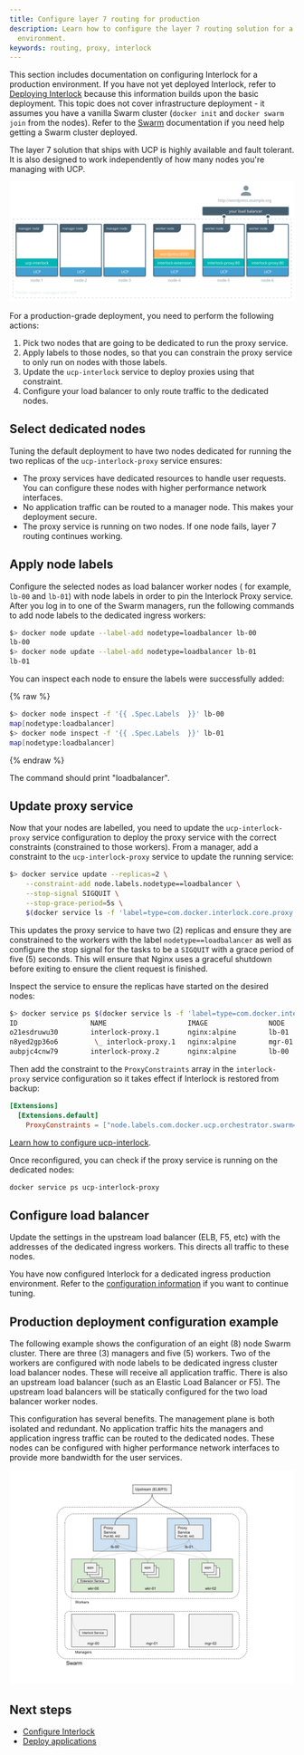 ```yaml
---
title: Configure layer 7 routing for production
description: Learn how to configure the layer 7 routing solution for a production
  environment.
keywords: routing, proxy, interlock
---
```


This section includes documentation on configuring Interlock
for a production environment.  If you have not yet deployed Interlock, refer to [Deploying Interlock](./index.md) because this information builds upon the basic deployment. This topic does not cover infrastructure deployment -
it assumes you have a vanilla Swarm cluster (`docker init` and `docker swarm join` from the nodes).
Refer to the [Swarm](/engine/swarm/) documentation if you need help
getting a Swarm cluster deployed.

The layer 7 solution that ships with UCP is highly available
and fault tolerant. It is also designed to work independently of how many
nodes you're managing with UCP.

![production deployment](../../images/interlock-deploy-production-1.svg)

For a production-grade deployment, you need to perform the following actions:

1. Pick two nodes that are going to be dedicated to run the proxy service.
2. Apply labels to those nodes, so that you can constrain the proxy service to
only run on nodes with those labels.
3. Update the `ucp-interlock` service to deploy proxies using that constraint.
4. Configure your load balancer to only route traffic to the dedicated nodes.

## Select dedicated nodes
Tuning the default deployment to
have two nodes dedicated for running the two replicas of the
`ucp-interlock-proxy` service ensures:

* The proxy services have dedicated resources to handle user requests. You
can configure these nodes with higher performance network interfaces.
* No application traffic can be routed to a manager node. This makes your
deployment secure.
* The proxy service is running on two nodes. If one node fails, layer 7 routing
continues working.

## Apply node labels
Configure the selected nodes as load balancer worker nodes ( for example, `lb-00` and `lb-01`) with node labels in order to pin the Interlock Proxy service. After you log in to one of the Swarm managers, run the following commands to add node labels
to the dedicated ingress workers:

```bash
$> docker node update --label-add nodetype=loadbalancer lb-00
lb-00
$> docker node update --label-add nodetype=loadbalancer lb-01
lb-01
```

You can inspect each node to ensure the labels were successfully added:

{% raw %}
```bash
$> docker node inspect -f '{{ .Spec.Labels  }}' lb-00
map[nodetype:loadbalancer]
$> docker node inspect -f '{{ .Spec.Labels  }}' lb-01
map[nodetype:loadbalancer]
```
{% endraw %}

The command should print "loadbalancer".

## Update proxy service
Now that your nodes are labelled, you need to update the `ucp-interlock-proxy`
service configuration to deploy the proxy service with the correct constraints (constrained to those
workers). From a manager, add a constraint to the `ucp-interlock-proxy` service to update the running service:

```bash
$> docker service update --replicas=2 \
    --constraint-add node.labels.nodetype==loadbalancer \
    --stop-signal SIGQUIT \
    --stop-grace-period=5s \
    $(docker service ls -f 'label=type=com.docker.interlock.core.proxy' -q)
```

This updates the proxy service to have two (2) replicas and ensure they are constrained to
the workers with the label `nodetype==loadbalancer` as well as configure the stop signal for the tasks
to be a `SIGQUIT` with a grace period of five (5) seconds.  This will ensure that Nginx uses a graceful shutdown
before exiting to ensure the client request is finished.

Inspect the service to ensure the replicas have started on the desired nodes:

```bash
$> docker service ps $(docker service ls -f 'label=type=com.docker.interlock.core.proxy' -q)
ID                  NAME                    IMAGE               NODE                DESIRED STATE       CURRENT STATE                     ERROR               PORTS
o21esdruwu30        interlock-proxy.1       nginx:alpine        lb-01               Running             Preparing 3 seconds ago
n8yed2gp36o6         \_ interlock-proxy.1   nginx:alpine        mgr-01              Shutdown            Shutdown less than a second ago
aubpjc4cnw79        interlock-proxy.2       nginx:alpine        lb-00               Running             Preparing 3 seconds ago
```

Then add the constraint to the `ProxyConstraints` array in the `interlock-proxy` service
configuration so it takes effect if Interlock is restored from backup:

```toml
[Extensions]
  [Extensions.default]
    ProxyConstraints = ["node.labels.com.docker.ucp.orchestrator.swarm==true", "node.platform.os==linux", "node.labels.nodetype==loadbalancer"]
```

[Learn how to configure ucp-interlock](../config/index.md).

Once reconfigured, you can check if the proxy service is running on the dedicated nodes:

```bash
docker service ps ucp-interlock-proxy
```

## Configure load balancer
Update the settings in the upstream load balancer (ELB, F5, etc) with the
addresses of the dedicated ingress workers.  This directs all traffic to these nodes.

You have now configured Interlock for a dedicated ingress production environment.  Refer to the [configuration information](../config/tuning.md) if you want to continue tuning.

## Production deployment configuration example
The following example shows the configuration of an eight (8) node Swarm cluster. There are three (3) managers
and five (5) workers. Two of the workers are configured with node labels to be dedicated
ingress cluster load balancer nodes.  These will receive all application traffic.
There is also an upstream load balancer (such as an Elastic Load Balancer or F5).  The upstream
load balancers will be statically configured for the two load balancer worker nodes.

This configuration has several benefits.  The management plane is both isolated and redundant.
No application traffic hits the managers and application ingress traffic can be routed
to the dedicated nodes.  These nodes can be configured with higher performance network interfaces
to provide more bandwidth for the user services.

![Interlock 2.0 Production Deployment](../../images/interlock_production_deploy.png)

## Next steps
- [Configure Interlock](../config/index.md)
- [Deploy applications](./index.md)
